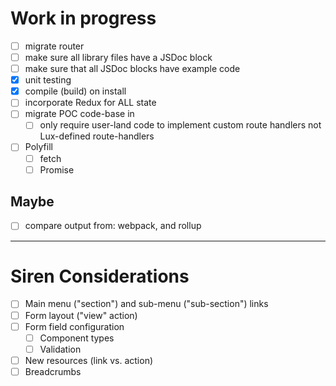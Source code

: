 # Work in progress

  - [ ] migrate router
  - [ ] make sure all library files have a JSDoc block
  - [ ] make sure that all JSDoc blocks have example code
  - [x] unit testing
  - [x] compile (build) on install
  - [ ] incorporate Redux for ALL state
  - [ ] migrate POC code-base in
    + [ ] only require user-land code to implement custom route handlers not
    Lux-defined route-handlers
  - [ ] Polyfill
    + [ ] fetch
    + [ ] Promise

## Maybe

  - [ ] compare output from: webpack, and rollup

---

# Siren Considerations

  - [ ] Main menu ("section") and sub-menu ("sub-section") links
  - [ ] Form layout ("view" action)
  - [ ] Form field configuration
    + [ ] Component types
    + [ ] Validation
  - [ ] New resources (link vs. action)
  - [ ] Breadcrumbs
